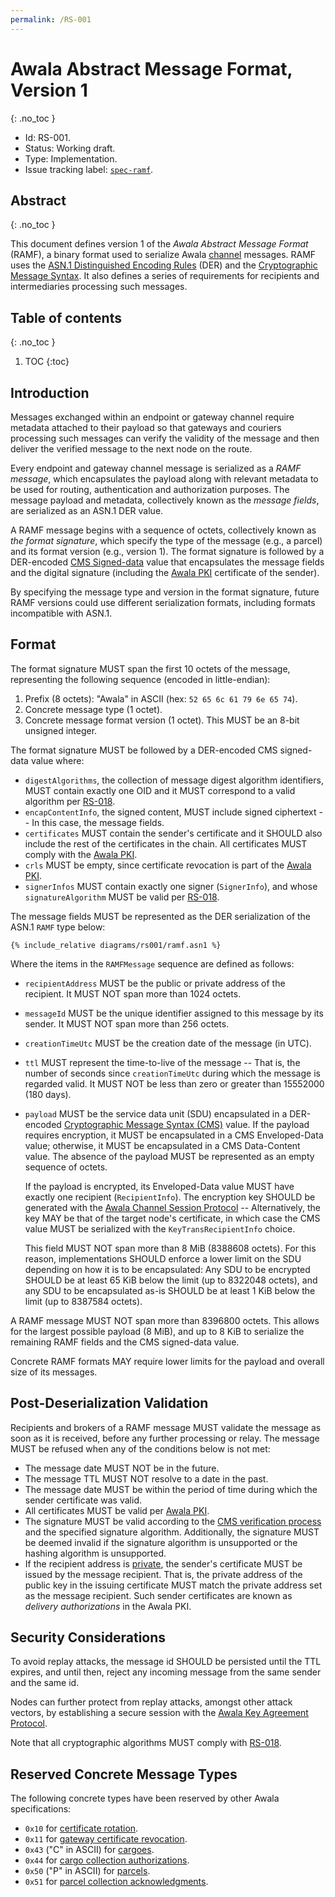```yaml
---
permalink: /RS-001
---
```

# Awala Abstract Message Format, Version 1
{: .no_toc }

- Id: RS-001.
- Status: Working draft.
- Type: Implementation.
- Issue tracking label: [`spec-ramf`](https://github.com/AwalaNetwork/specs/labels/spec-ramf).

## Abstract
{: .no_toc }

This document defines version 1 of the _Awala Abstract Message Format_ (RAMF), a binary format used to serialize Awala [channel](./rs000-core.md#messaging-protocols) messages. RAMF uses the [ASN.1 Distinguished Encoding Rules](https://www.itu.int/rec/T-REC-X.680-X.693-201508-I/en) (DER) and the [Cryptographic Message Syntax](https://tools.ietf.org/html/rfc5652). It also defines a series of requirements for recipients and intermediaries processing such messages.

## Table of contents
{: .no_toc }

1. TOC
{:toc}

## Introduction

Messages exchanged within an endpoint or gateway channel require metadata attached to their payload so that gateways and couriers processing such messages can verify the validity of the message and then deliver the verified message to the next node on the route.

Every endpoint and gateway channel message is serialized as a _RAMF message_, which encapsulates the payload along with relevant metadata to be used for routing, authentication and authorization purposes. The message payload and metadata, collectively known as the _message fields_, are serialized as an ASN.1 DER value.

A RAMF message begins with a sequence of octets, collectively known as _the format signature_, which specify the type of the message (e.g., a parcel) and its format version (e.g., version 1). The format signature is followed by a DER-encoded [CMS Signed-data](https://tools.ietf.org/html/rfc5652#section-5) value that encapsulates the message fields and the digital signature (including the [Awala PKI](rs002-pki.md) certificate of the sender).

By specifying the message type and version in the format signature, future RAMF versions could use different serialization formats, including formats incompatible with ASN.1.

## Format

The format signature MUST span the first 10 octets of the message, representing the following sequence (encoded in little-endian):

1. Prefix (8 octets): "Awala" in ASCII (hex: `52 65 6c 61 79 6e 65 74`).
1. Concrete message type (1 octet).
1. Concrete message format version (1 octet). This MUST be an 8-bit unsigned integer. 

The format signature MUST be followed by a DER-encoded CMS signed-data value where:

  - `digestAlgorithms`, the collection of message digest algorithm identifiers, MUST contain exactly one OID and it MUST correspond to a valid algorithm per [RS-018](rs018-algorithms.md).
  - `encapContentInfo`, the signed content, MUST include signed ciphertext -- In this case, the message fields.
  - `certificates` MUST contain the sender's certificate and it SHOULD also include the rest of the certificates in the chain. All certificates MUST comply with the [Awala PKI](rs002-pki.md).
  - `crls` MUST be empty, since certificate revocation is part of the [Awala PKI](rs002-pki.md).
  - `signerInfos` MUST contain exactly one signer (`SignerInfo`), and whose `signatureAlgorithm` MUST be valid per [RS-018](rs018-algorithms.md).

The message fields MUST be represented as the DER serialization of the ASN.1 `RAMF` type below:

```
{% include_relative diagrams/rs001/ramf.asn1 %}
```

Where the items in the `RAMFMessage` sequence are defined as follows:

- `recipientAddress` MUST be the public or private address of the recipient. It MUST NOT span more than 1024 octets.
- `messageId` MUST be the unique identifier assigned to this message by its sender. It MUST NOT span more than 256 octets.
- `creationTimeUtc` MUST be the creation date of the message (in UTC).
- `ttl` MUST represent the time-to-live of the message -- That is, the number of seconds since `creationTimeUtc` during which the message is regarded valid. It MUST NOT be less than zero or greater than 15552000 (180 days).
- `payload` MUST be the service data unit (SDU) encapsulated in a DER-encoded [Cryptographic Message Syntax (CMS)](https://tools.ietf.org/html/rfc5652) value. If the payload requires encryption, it MUST be encapsulated in a CMS Enveloped-Data value; otherwise, it MUST be encapsulated in a CMS Data-Content value. The absence of the payload MUST be represented as an empty sequence of octets.

  If the payload is encrypted, its Enveloped-Data value MUST have exactly one recipient (`RecipientInfo`). The encryption key SHOULD be generated with the [Awala Channel Session Protocol](rs003-key-agreement.md) -- Alternatively, the key MAY be that of the target node's certificate, in which case the CMS value MUST be serialized with the `KeyTransRecipientInfo` choice.

  This field MUST NOT span more than 8 MiB (8388608 octets). For this reason, implementations SHOULD enforce a lower limit on the SDU depending on how it is to be encapsulated: Any SDU to be encrypted SHOULD be at least 65 KiB below the limit (up to 8322048 octets), and any SDU to be encapsulated as-is SHOULD be at least 1 KiB below the limit (up to 8387584 octets).

A RAMF message MUST NOT span more than 8396800 octets. This allows for the largest possible payload (8 MiB), and up to 8 KiB to serialize the remaining RAMF fields and the CMS signed-data value.

Concrete RAMF formats MAY require lower limits for the payload and overall size of its messages.

## Post-Deserialization Validation

Recipients and brokers of a RAMF message MUST validate the message as soon as it is received, before any further processing or relay. The message MUST be refused when any of the conditions below is not met:

- The message date MUST NOT be in the future.
- The message TTL MUST NOT resolve to a date in the past.
- The message date MUST be within the period of time during which the sender certificate was valid.
- All certificates MUST be valid per [Awala PKI](rs002-pki.md).
- The signature MUST be valid according to the [CMS verification process](https://tools.ietf.org/html/rfc5652#section-5.6) and the specified signature algorithm. Additionally, the signature MUST be deemed invalid if the signature algorithm is unsupported or the hashing algorithm is unsupported.
- If the recipient address is [private](./rs000-core.md#addressing), the sender's certificate MUST be issued by the message recipient. That is, the private address of the public key in the issuing certificate MUST match the private address set as the message recipient. Such sender certificates are known as _delivery authorizations_ in the Awala PKI.

## Security Considerations

To avoid replay attacks, the message id SHOULD be persisted until the TTL expires, and until then, reject any incoming message from the same sender and the same id.

Nodes can further protect from replay attacks, amongst other attack vectors, by establishing a secure session with the [Awala Key Agreement Protocol](rs003-key-agreement.md).

Note that all cryptographic algorithms MUST comply with [RS-018](rs018-algorithms.md).

## Reserved Concrete Message Types

The following concrete types have been reserved by other Awala specifications:

- `0x10` for [certificate rotation](rs002-pki.md#certificate-rotation).
- `0x11` for [gateway certificate revocation](rs002-pki.md#gateway-certificate-revocation-gcr).
- `0x43` ("C" in ASCII) for [cargoes](rs000-core.md#cargo).
- `0x44` for [cargo collection authorizations](rs000-core.md#cca).
- `0x50` ("P" in ASCII) for [parcels](rs000-core.md#parcel).
- `0x51` for [parcel collection acknowledgments](rs000-core.md#pca).
